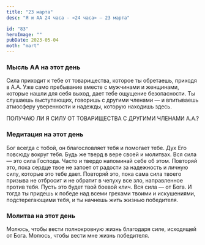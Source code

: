 ```yaml
---
title: "23 марта"
desc: "Я и АА 24 часа - «24 часа» — 23 марта"

id: "83"
heroImage: ""
pubDate: 2023-05-04
moth: "mart"
---
```


### Мысль АА на этот день

Сила приходит к тебе от товарищества, которое ты обретаешь, приходя в А.А. Уже
само пребывание вместе с мужчинами и женщинами, которые нашли для себя выход,
дает тебе ощущение безопасности. Ты слушаешь выступающих, говоришь с другими
членами — и впитываешь атмосферу уверенности и надежды, которую находишь
здесь.

ПОЛУЧАЮ ЛИ Я СИЛУ ОТ ТОВАРИЩЕСТВА С ДРУГИМИ ЧЛЕНАМИ А.А.?

### Медитация на этот день

Бог всегда с тобой, он благословляет тебя и помогает тебе. Дух Его повсюду
вокруг тебя. Будь же тверд в вере своей и молитвах. Вся сила — это сила
Господа. Часто и твердо напоминай себе об этом. Повторяй это, пока сердце твое
не запоет от радости за надежность и личную силу, которые это тебе дает.
Повторяй это, пока сама сила твоего призыва не отбросит и не обратит в чепуху
все зло, направленное против тебя. Пусть это будет твой боевой клич. Вся сила
— от Бога. И тогда ты придешь к победе над всеми грехами твоими и искушениями,
подстерегающими тебя, и ты начнешь жить жизнью победителя.

### Молитва на этот день

Молюсь, чтобы вести полнокровную жизнь благодаря силе, исходящей от Бога.
Молюсь, чтобы вести мне жизнь победителя.
